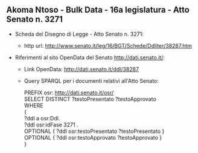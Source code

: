 ## Akoma Ntoso - Bulk Data - 16a legislatura - Atto Senato n. 3271 ##

* Scheda del Disegno di Legge - Atto Senato n. 3271:
	* http url: http://www.senato.it/leg/16/BGT/Schede/Ddliter/38287.htm

* Riferimenti al sito OpenData del Senato http://dati.senato.it/:
	* Link OpenData: http://dati.senato.it/ddl/38287
	* Query SPARQL per i documenti relativi all'Atto Senato:

        PREFIX osr: <http://dati.senato.it/osr/>  
		SELECT DISTINCT ?testoPresentato ?testoApprovato  
		WHERE  
		{  
		    ?ddl a osr:Ddl.  
		    ?ddl osr:idFase 3271 .  
		    OPTIONAL { ?ddl osr:testoPresentato ?testoPresentato }  
		    OPTIONAL { ?ddl osr:testoApprovato ?testoApprovato }  
		}
		
